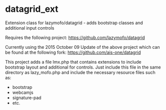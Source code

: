 # datagrid_ext
Extension class for lazymofo/datagrid - adds bootstrap classes and additional input controls

Requires the following project: https://github.com/lazymofo/datagrid

Currently using the 2015 October 09 Update of the above project which can be found at the following fork: https://github.com/ais-one/datagrid

This project adds a file lmx.php that contains extensions to include bootstrap layout and additional for controls. Just include this file in the same directory as lazy_mofo.php and include the necessary resource files such as:
 * bootstrap
 * webcamjs
 * signature-pad
 * etc.
